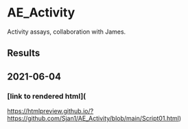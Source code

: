 # AE_Activity
Activity assays, collaboration with James. 

## Results
## 2021-06-04
### [link to rendered html](
https://htmlpreview.github.io/?https://github.com/Sjan1/AE_Activity/blob/main/Script01.html) 